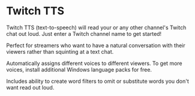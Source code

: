 # Twitch TTS
 
Twitch TTS (text-to-speech) will read your or any other channel's Twitch chat out loud. Just enter a Twitch channel name to get started!

Perfect for streamers who want to have a natural conversation with their viewers rather than squinting at a text chat.

Automatically assigns different voices to different viewers. To get more voices, install additional Windows language packs for free.

Includes ability to create word filters to omit or substitute words you don't want read out loud.
